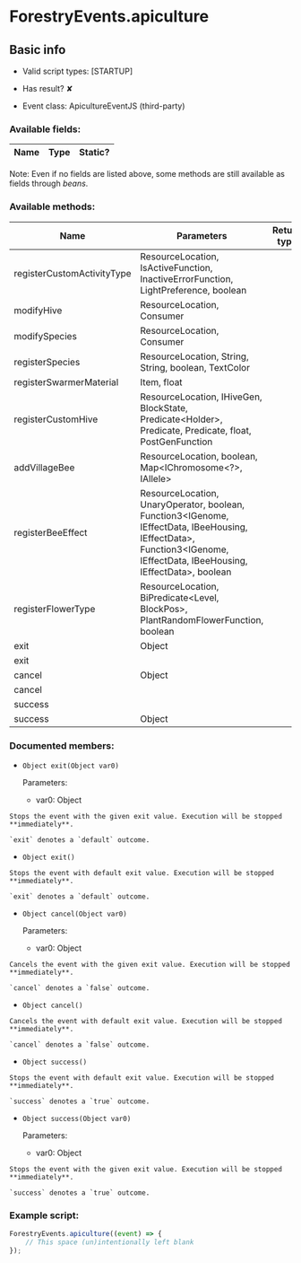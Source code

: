 # ForestryEvents.apiculture

## Basic info

- Valid script types: [STARTUP]

- Has result? ✘

- Event class: ApicultureEventJS (third-party)

### Available fields:

| Name | Type | Static? |
| ---- | ---- | ------- |

Note: Even if no fields are listed above, some methods are still available as fields through *beans*.

### Available methods:

| Name | Parameters | Return type | Static? |
| ---- | ---------- | ----------- | ------- |
| registerCustomActivityType | ResourceLocation, IsActiveFunction, InactiveErrorFunction, LightPreference, boolean |  | void | ✘ |
| modifyHive | ResourceLocation, Consumer<IHiveBuilder> |  | void | ✘ |
| modifySpecies | ResourceLocation, Consumer<IBeeSpeciesBuilder> |  | void | ✘ |
| registerSpecies | ResourceLocation, String, String, boolean, TextColor |  | IBeeSpeciesBuilder | ✘ |
| registerSwarmerMaterial | Item, float |  | void | ✘ |
| registerCustomHive | ResourceLocation, IHiveGen, BlockState, Predicate<Holder<Biome>>, Predicate<HumidityType>, Predicate<TemperatureType>, float, PostGenFunction |  | IHiveBuilder | ✘ |
| addVillageBee | ResourceLocation, boolean, Map<IChromosome<?>, IAllele> |  | void | ✘ |
| registerBeeEffect | ResourceLocation, UnaryOperator<IEffectData>, boolean, Function3<IGenome, IEffectData, IBeeHousing, IEffectData>, Function3<IGenome, IEffectData, IBeeHousing, IEffectData>, boolean |  | void | ✘ |
| registerFlowerType | ResourceLocation, BiPredicate<Level, BlockPos>, PlantRandomFlowerFunction, boolean |  | void | ✘ |
| exit | Object |  | Object | ✘ |
| exit |  |  | Object | ✘ |
| cancel | Object |  | Object | ✘ |
| cancel |  |  | Object | ✘ |
| success |  |  | Object | ✘ |
| success | Object |  | Object | ✘ |


### Documented members:

- `Object exit(Object var0)`

  Parameters:
  - var0: Object

```
Stops the event with the given exit value. Execution will be stopped **immediately**.

`exit` denotes a `default` outcome.
```

- `Object exit()`
```
Stops the event with default exit value. Execution will be stopped **immediately**.

`exit` denotes a `default` outcome.
```

- `Object cancel(Object var0)`

  Parameters:
  - var0: Object

```
Cancels the event with the given exit value. Execution will be stopped **immediately**.

`cancel` denotes a `false` outcome.
```

- `Object cancel()`
```
Cancels the event with default exit value. Execution will be stopped **immediately**.

`cancel` denotes a `false` outcome.
```

- `Object success()`
```
Stops the event with default exit value. Execution will be stopped **immediately**.

`success` denotes a `true` outcome.
```

- `Object success(Object var0)`

  Parameters:
  - var0: Object

```
Stops the event with the given exit value. Execution will be stopped **immediately**.

`success` denotes a `true` outcome.
```



### Example script:

```js
ForestryEvents.apiculture((event) => {
	// This space (un)intentionally left blank
});
```

